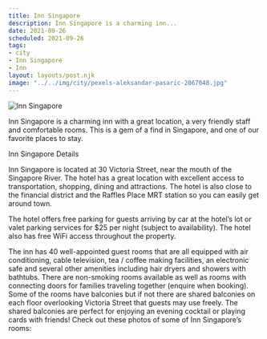 ```yaml
---
title: Inn Singapore
description: Inn Singapore is a charming inn...
date: 2021-09-26
scheduled: 2021-09-26
tags:
- city
- Inn Singapore
- Inn
layout: layouts/post.njk
image: "../../img/city/pexels-aleksandar-pasaric-2067048.jpg"
---
```


![Inn Singapore](../../img/city/pexels-aleksandar-pasaric-2067048.jpg)

Inn Singapore is a charming inn with a great location, a very friendly staff and comfortable rooms. This is a gem of a find in Singapore, and one of our favorite places to stay.

Inn Singapore Details

Inn Singapore is located at 30 Victoria Street, near the mouth of the Singapore River. The hotel has a great location with excellent access to transportation, shopping, dining and attractions. The hotel is also close to the financial district and the Raffles Place MRT station so you can easily get around town.

The hotel offers free parking for guests arriving by car at the hotel’s lot or valet parking services for $25 per night (subject to availability). The hotel also has free WiFi access throughout the property.

The inn has 40 well-appointed guest rooms that are all equipped with air conditioning, cable television, tea / coffee making facilities, an electronic safe and several other amenities including hair dryers and showers with bathtubs. There are non-smoking rooms available as well as rooms with connecting doors for families traveling together (enquire when booking). Some of the rooms have balconies but if not there are shared balconies on each floor overlooking Victoria Street that guests may use freely. The shared balconies are perfect for enjoying an evening cocktail or playing cards with friends! Check out these photos of some of Inn Singapore’s rooms:





















